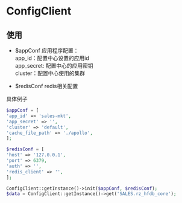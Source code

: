 # ConfigClient

## 使用

- $appConf 应用程序配置：<br>
app_id：配置中心设置的应用id<br>
app_secret: 配置中心的应用密钥<br>
cluster：配置中心使用的集群


- $redisConf redis相关配置


具体例子

```php
$appConf = [
'app_id' => 'sales-mkt',
'app_secret' => '',
'cluster' => 'default',
'cache_file_path' => './apollo',
];

$redisConf = [
'host' => '127.0.0.1',
'port' => 6379,
'auth' => '',
'redis_client' => '',
];

ConfigClient::getInstance()->init($appConf, $redisConf);
$data = ConfigClient::getInstance()->get('SALES.rz_hfdb_core');
```
